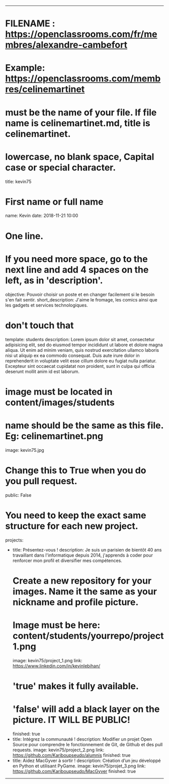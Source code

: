 ---

# FILENAME : https://openclassrooms.com/fr/membres/alexandre-cambefort
# Example: https://openclassrooms.com/membres/celinemartinet
# must be the name of your file. If file name is celinemartinet.md, title is celinemartinet.
# lowercase, no blank space, Capital case or special character.
title: kevin75

# First name or full name
name: Kevin
date: 2018-11-21 10:00

# One line.
# If you need more space, go to the next line and add 4 spaces on the left, as in 'description'.
objective: Pouvoir choisir un poste et en changer facilement si le besoin s'en fait sentir. 
short_description: J'aime le fromage, les comics ainsi que les gadgets et services technologiques.

# don't touch that
template: students
description:
    Lorem ipsum dolor sit amet, consectetur adipisicing elit, sed do eiusmod tempor 
    incididunt ut labore et dolore magna aliqua. Ut enim ad minim veniam, quis nostrud 
    exercitation ullamco laboris nisi ut aliquip ex ea commodo consequat. 
    Duis aute irure dolor in reprehenderit in voluptate velit esse cillum dolore eu 
    fugiat nulla pariatur. Excepteur sint occaecat cupidatat non proident,
    sunt in culpa qui officia deserunt mollit anim id est laborum. 

# image must be located in content/images/students
# name should be the same as this file. Eg: celinemartinet.png
image: kevin75.jpg

# Change this to True when you do you pull request.
public: False

# You need to keep the exact same structure for each new project.
projects:
  - title: Présentez-vous !
    description: Je suis un parisien de bientôt 40 ans travaillant dans l'informatique depuis 2014, j'apprends à coder pour renforcer mon profil et diversifier mes compétences.
    # Create a new repository for your images. Name it the same as your nickname and profile picture.
    # Image must be here: content/students/yourrepo/project1.png
    image: kevin75/project_1.png
    link: https://www.linkedin.com/in/kevinlebihan/
    # 'true' makes it fully available.
    # 'false' will add a black layer on the picture. IT WILL BE PUBLIC!
    finished: true
  - title: Intégrez la communauté !
    description: Modifier un projet Open Source pour comprendre le fonctionnement de Git, de Github et des pull requests. 
    image: kevin75/project_2.png
    link: https://github.com/Kariboupseudo/alumnis
    finished: true
  - title: Aidez MacGyver à sortir !
    description: Création d’un jeu développé en Python et utilisant PyGame.
    image: kevin75/projet_3.png
    link: https://github.com/Kariboupseudo/MacGyver
    finished: true
---